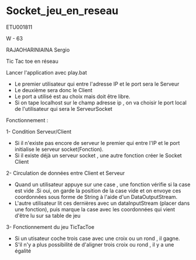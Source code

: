 # Socket_jeu_en_reseau
ETU001811

W - 63

RAJAOHARINIAINA Sergio

Tic Tac toe en réseau

Lancer l'application avec play.bat
  - Le premier utilisateur qui entre l'adresse IP et le port sera le Serveur
  - Le deuxième sera donc le Client
  - Le port a utilisé est au choix mais doit être libre.
  - Si on tape localhost sur le champ adresse ip , on va choisir le port local de l'utilisateur qui sera le ServeurSocket

Fonctionnement : 
 
 1-  Condition Serveur/Client
  - Si il n'existe pas encore de serveur le premier qui entre l'IP et le port initialise le serveur socket(Fonction).
  - Si il existe déjà un serveur socket , une autre fonction créer le Socket Client
 
 2- Circulation de données entre Client et Serveur
  - Quand un utilisateur appuye sur une case , une fonction vérifie si la case est vide .Si oui, on garde la position de la case vide et on envoye ces coordonnées sous forme de String à l'aide d'un DataOutputStream.
  - L'autre utilisateur lit ces dernières avec un dataInputStream (placer dans une fonction), puis marque la case avec les coordonnées qui vient d'être lu sur sa table de jeu

3- Fonctionnement du jeu TicTacToe
  - Si un utisateur coche trois case avec une croix ou un rond , il gagne.
  - S'il n'y a plus possibilité de d'aligner trois croix ou rond , il y a une égalité
  
